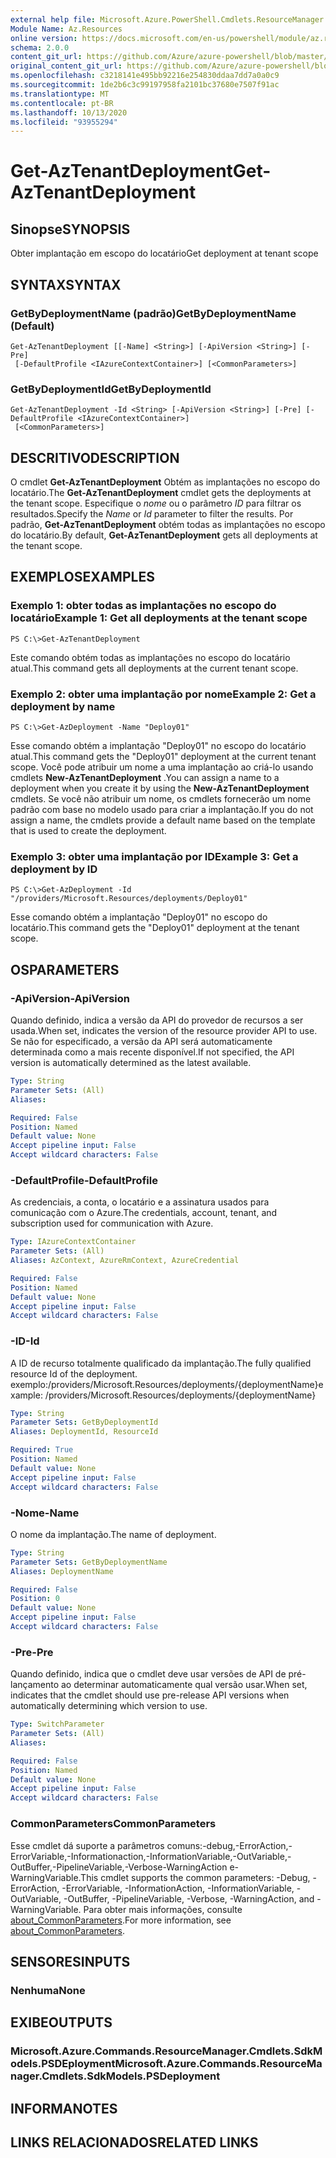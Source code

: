 ```yaml
---
external help file: Microsoft.Azure.PowerShell.Cmdlets.ResourceManager.dll-Help.xml
Module Name: Az.Resources
online version: https://docs.microsoft.com/en-us/powershell/module/az.resources/get-aztenantdeployment
schema: 2.0.0
content_git_url: https://github.com/Azure/azure-powershell/blob/master/src/Resources/Resources/help/Get-AzTenantDeployment.md
original_content_git_url: https://github.com/Azure/azure-powershell/blob/master/src/Resources/Resources/help/Get-AzTenantDeployment.md
ms.openlocfilehash: c3218141e495bb92216e254830ddaa7dd7a0a0c9
ms.sourcegitcommit: 1de2b6c3c99197958fa2101bc37680e7507f91ac
ms.translationtype: MT
ms.contentlocale: pt-BR
ms.lasthandoff: 10/13/2020
ms.locfileid: "93955294"
---
```

# <span data-ttu-id="d87af-101">Get-AzTenantDeployment</span><span class="sxs-lookup"><span data-stu-id="d87af-101">Get-AzTenantDeployment</span></span>

## <span data-ttu-id="d87af-102">Sinopse</span><span class="sxs-lookup"><span data-stu-id="d87af-102">SYNOPSIS</span></span>
<span data-ttu-id="d87af-103">Obter implantação em escopo do locatário</span><span class="sxs-lookup"><span data-stu-id="d87af-103">Get deployment at tenant scope</span></span>

## <span data-ttu-id="d87af-104">SYNTAX</span><span class="sxs-lookup"><span data-stu-id="d87af-104">SYNTAX</span></span>

### <span data-ttu-id="d87af-105">GetByDeploymentName (padrão)</span><span class="sxs-lookup"><span data-stu-id="d87af-105">GetByDeploymentName (Default)</span></span>
```
Get-AzTenantDeployment [[-Name] <String>] [-ApiVersion <String>] [-Pre]
 [-DefaultProfile <IAzureContextContainer>] [<CommonParameters>]
```

### <span data-ttu-id="d87af-106">GetByDeploymentId</span><span class="sxs-lookup"><span data-stu-id="d87af-106">GetByDeploymentId</span></span>
```
Get-AzTenantDeployment -Id <String> [-ApiVersion <String>] [-Pre] [-DefaultProfile <IAzureContextContainer>]
 [<CommonParameters>]
```

## <span data-ttu-id="d87af-107">DESCRITIVO</span><span class="sxs-lookup"><span data-stu-id="d87af-107">DESCRIPTION</span></span>
<span data-ttu-id="d87af-108">O cmdlet **Get-AzTenantDeployment** Obtém as implantações no escopo do locatário.</span><span class="sxs-lookup"><span data-stu-id="d87af-108">The **Get-AzTenantDeployment** cmdlet gets the deployments at the tenant scope.</span></span>
<span data-ttu-id="d87af-109">Especifique o *nome* ou o parâmetro *ID* para filtrar os resultados.</span><span class="sxs-lookup"><span data-stu-id="d87af-109">Specify the *Name* or *Id* parameter to filter the results.</span></span>
<span data-ttu-id="d87af-110">Por padrão, **Get-AzTenantDeployment** obtém todas as implantações no escopo do locatário.</span><span class="sxs-lookup"><span data-stu-id="d87af-110">By default, **Get-AzTenantDeployment** gets all deployments at the tenant scope.</span></span>

## <span data-ttu-id="d87af-111">EXEMPLOS</span><span class="sxs-lookup"><span data-stu-id="d87af-111">EXAMPLES</span></span>

### <span data-ttu-id="d87af-112">Exemplo 1: obter todas as implantações no escopo do locatário</span><span class="sxs-lookup"><span data-stu-id="d87af-112">Example 1: Get all deployments at the tenant scope</span></span>
```
PS C:\>Get-AzTenantDeployment
```

<span data-ttu-id="d87af-113">Este comando obtém todas as implantações no escopo do locatário atual.</span><span class="sxs-lookup"><span data-stu-id="d87af-113">This command gets all deployments at the current tenant scope.</span></span>

### <span data-ttu-id="d87af-114">Exemplo 2: obter uma implantação por nome</span><span class="sxs-lookup"><span data-stu-id="d87af-114">Example 2: Get a deployment by name</span></span>
```
PS C:\>Get-AzDeployment -Name "Deploy01"
```

<span data-ttu-id="d87af-115">Esse comando obtém a implantação "Deploy01" no escopo do locatário atual.</span><span class="sxs-lookup"><span data-stu-id="d87af-115">This command gets the "Deploy01" deployment at the current tenant scope.</span></span>
<span data-ttu-id="d87af-116">Você pode atribuir um nome a uma implantação ao criá-lo usando cmdlets **New-AzTenantDeployment** .</span><span class="sxs-lookup"><span data-stu-id="d87af-116">You can assign a name to a deployment when you create it by using the **New-AzTenantDeployment** cmdlets.</span></span>
<span data-ttu-id="d87af-117">Se você não atribuir um nome, os cmdlets fornecerão um nome padrão com base no modelo usado para criar a implantação.</span><span class="sxs-lookup"><span data-stu-id="d87af-117">If you do not assign a name, the cmdlets provide a default name based on the template that is used to create the deployment.</span></span>

### <span data-ttu-id="d87af-118">Exemplo 3: obter uma implantação por ID</span><span class="sxs-lookup"><span data-stu-id="d87af-118">Example 3: Get a deployment by ID</span></span>
```
PS C:\>Get-AzDeployment -Id "/providers/Microsoft.Resources/deployments/Deploy01"
```

<span data-ttu-id="d87af-119">Esse comando obtém a implantação "Deploy01" no escopo do locatário.</span><span class="sxs-lookup"><span data-stu-id="d87af-119">This command gets the "Deploy01" deployment at the tenant scope.</span></span>

## <span data-ttu-id="d87af-120">OS</span><span class="sxs-lookup"><span data-stu-id="d87af-120">PARAMETERS</span></span>

### <span data-ttu-id="d87af-121">-ApiVersion</span><span class="sxs-lookup"><span data-stu-id="d87af-121">-ApiVersion</span></span>
<span data-ttu-id="d87af-122">Quando definido, indica a versão da API do provedor de recursos a ser usada.</span><span class="sxs-lookup"><span data-stu-id="d87af-122">When set, indicates the version of the resource provider API to use.</span></span>
<span data-ttu-id="d87af-123">Se não for especificado, a versão da API será automaticamente determinada como a mais recente disponível.</span><span class="sxs-lookup"><span data-stu-id="d87af-123">If not specified, the API version is automatically determined as the latest available.</span></span>

```yaml
Type: String
Parameter Sets: (All)
Aliases:

Required: False
Position: Named
Default value: None
Accept pipeline input: False
Accept wildcard characters: False
```

### <span data-ttu-id="d87af-124">-DefaultProfile</span><span class="sxs-lookup"><span data-stu-id="d87af-124">-DefaultProfile</span></span>
<span data-ttu-id="d87af-125">As credenciais, a conta, o locatário e a assinatura usados para comunicação com o Azure.</span><span class="sxs-lookup"><span data-stu-id="d87af-125">The credentials, account, tenant, and subscription used for communication with Azure.</span></span>

```yaml
Type: IAzureContextContainer
Parameter Sets: (All)
Aliases: AzContext, AzureRmContext, AzureCredential

Required: False
Position: Named
Default value: None
Accept pipeline input: False
Accept wildcard characters: False
```

### <span data-ttu-id="d87af-126">-ID</span><span class="sxs-lookup"><span data-stu-id="d87af-126">-Id</span></span>
<span data-ttu-id="d87af-127">A ID de recurso totalmente qualificado da implantação.</span><span class="sxs-lookup"><span data-stu-id="d87af-127">The fully qualified resource Id of the deployment.</span></span>
<span data-ttu-id="d87af-128">exemplo:/providers/Microsoft.Resources/deployments/{deploymentName}</span><span class="sxs-lookup"><span data-stu-id="d87af-128">example: /providers/Microsoft.Resources/deployments/{deploymentName}</span></span>

```yaml
Type: String
Parameter Sets: GetByDeploymentId
Aliases: DeploymentId, ResourceId

Required: True
Position: Named
Default value: None
Accept pipeline input: False
Accept wildcard characters: False
```

### <span data-ttu-id="d87af-129">-Nome</span><span class="sxs-lookup"><span data-stu-id="d87af-129">-Name</span></span>
<span data-ttu-id="d87af-130">O nome da implantação.</span><span class="sxs-lookup"><span data-stu-id="d87af-130">The name of deployment.</span></span>

```yaml
Type: String
Parameter Sets: GetByDeploymentName
Aliases: DeploymentName

Required: False
Position: 0
Default value: None
Accept pipeline input: False
Accept wildcard characters: False
```

### <span data-ttu-id="d87af-131">-Pre</span><span class="sxs-lookup"><span data-stu-id="d87af-131">-Pre</span></span>
<span data-ttu-id="d87af-132">Quando definido, indica que o cmdlet deve usar versões de API de pré-lançamento ao determinar automaticamente qual versão usar.</span><span class="sxs-lookup"><span data-stu-id="d87af-132">When set, indicates that the cmdlet should use pre-release API versions when automatically determining which version to use.</span></span>

```yaml
Type: SwitchParameter
Parameter Sets: (All)
Aliases:

Required: False
Position: Named
Default value: None
Accept pipeline input: False
Accept wildcard characters: False
```

### <span data-ttu-id="d87af-133">CommonParameters</span><span class="sxs-lookup"><span data-stu-id="d87af-133">CommonParameters</span></span>
<span data-ttu-id="d87af-134">Esse cmdlet dá suporte a parâmetros comuns:-debug,-ErrorAction,-ErrorVariable,-Informationaction,-InformationVariable,-OutVariable,-OutBuffer,-PipelineVariable,-Verbose-WarningAction e-WarningVariable.</span><span class="sxs-lookup"><span data-stu-id="d87af-134">This cmdlet supports the common parameters: -Debug, -ErrorAction, -ErrorVariable, -InformationAction, -InformationVariable, -OutVariable, -OutBuffer, -PipelineVariable, -Verbose, -WarningAction, and -WarningVariable.</span></span> <span data-ttu-id="d87af-135">Para obter mais informações, consulte [about_CommonParameters](http://go.microsoft.com/fwlink/?LinkID=113216).</span><span class="sxs-lookup"><span data-stu-id="d87af-135">For more information, see [about_CommonParameters](http://go.microsoft.com/fwlink/?LinkID=113216).</span></span>

## <span data-ttu-id="d87af-136">SENSORES</span><span class="sxs-lookup"><span data-stu-id="d87af-136">INPUTS</span></span>

### <span data-ttu-id="d87af-137">Nenhuma</span><span class="sxs-lookup"><span data-stu-id="d87af-137">None</span></span>

## <span data-ttu-id="d87af-138">EXIBE</span><span class="sxs-lookup"><span data-stu-id="d87af-138">OUTPUTS</span></span>

### <span data-ttu-id="d87af-139">Microsoft.Azure.Commands.ResourceManager.Cmdlets.SdkModels.PSDEployment</span><span class="sxs-lookup"><span data-stu-id="d87af-139">Microsoft.Azure.Commands.ResourceManager.Cmdlets.SdkModels.PSDeployment</span></span>

## <span data-ttu-id="d87af-140">INFORMA</span><span class="sxs-lookup"><span data-stu-id="d87af-140">NOTES</span></span>

## <span data-ttu-id="d87af-141">LINKS RELACIONADOS</span><span class="sxs-lookup"><span data-stu-id="d87af-141">RELATED LINKS</span></span>
